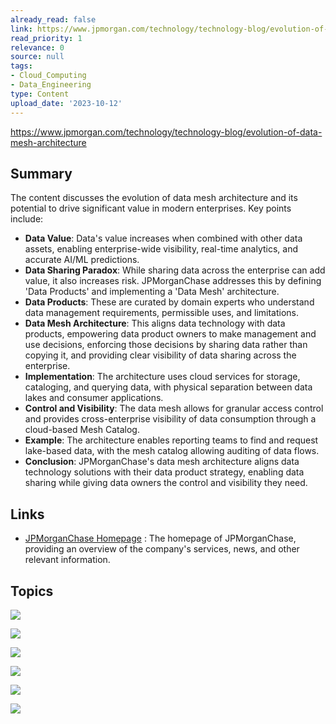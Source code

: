 ```yaml
---
already_read: false
link: https://www.jpmorgan.com/technology/technology-blog/evolution-of-data-mesh-architecture
read_priority: 1
relevance: 0
source: null
tags:
- Cloud_Computing
- Data_Engineering
type: Content
upload_date: '2023-10-12'
---
```


https://www.jpmorgan.com/technology/technology-blog/evolution-of-data-mesh-architecture
## Summary

The content discusses the evolution of data mesh architecture and its potential to drive significant value in modern enterprises. Key points include:

- **Data Value**: Data's value increases when combined with other data assets, enabling enterprise-wide visibility, real-time analytics, and accurate AI/ML predictions.
- **Data Sharing Paradox**: While sharing data across the enterprise can add value, it also increases risk. JPMorganChase addresses this by defining 'Data Products' and implementing a 'Data Mesh' architecture.
- **Data Products**: These are curated by domain experts who understand data management requirements, permissible uses, and limitations.
- **Data Mesh Architecture**: This aligns data technology with data products, empowering data product owners to make management and use decisions, enforcing those decisions by sharing data rather than copying it, and providing clear visibility of data sharing across the enterprise.
- **Implementation**: The architecture uses cloud services for storage, cataloging, and querying data, with physical separation between data lakes and consumer applications.
- **Control and Visibility**: The data mesh allows for granular access control and provides cross-enterprise visibility of data consumption through a cloud-based Mesh Catalog.
- **Example**: The architecture enables reporting teams to find and request lake-based data, with the mesh catalog allowing auditing of data flows.
- **Conclusion**: JPMorganChase's data mesh architecture aligns data technology solutions with their data product strategy, enabling data sharing while giving data owners the control and visibility they need.
## Links

- [JPMorganChase Homepage](https://www.jpmorgan.com) : The homepage of JPMorganChase, providing an overview of the company's services, news, and other relevant information.

## Topics

![](topics/Concept/Data%20Mesh)

![](topics/Concept/Data%20Product)

![](topics/Platform/AWS%20S3)

![](topics/Platform/AWS%20Glue)

![](topics/Platform/AWS%20LakeFormation)

![](topics/Platform/AWS%20Athena)
